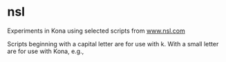 nsl
===

Experiments in Kona using selected scripts from www.nsl.com

Scripts beginning with a capital letter are for use with k.
With a small letter are for use with Kona, e.g.,
